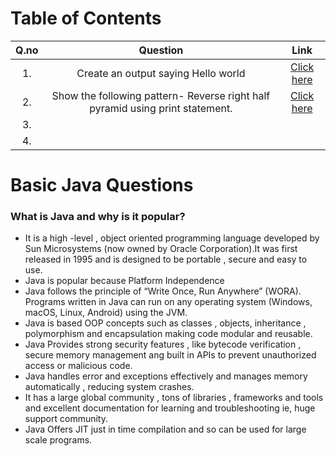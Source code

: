 # Table of Contents
|Q.no|Question|Link|
| :---: |:---:|:---:|
|1.|Create an output saying Hello world|[Click here](https://github.com/Mehfila-Parkkulthil/Java-/blob/main/Question1.java)|
|2.|Show the following pattern- Reverse right half pyramid using  print statement.|[Click here](https://github.com/Mehfila-Parkkulthil/Java-/blob/main/Question2.java)|
|3.|||
|4.|||


# Basic Java Questions

### What is Java and why is it popular?

- It is a high -level , object oriented programming language developed by Sun Microsystems (now owned by Oracle Corporation).It was first released in 1995 and is designed to be portable , secure and easy to use.
- Java is popular because Platform Independence
- Java follows the principle of “Write Once, Run Anywhere” (WORA).
Programs written in Java can run on any operating system (Windows, macOS, Linux, Android) using the JVM.
- Java is based OOP concepts such as classes , objects, inheritance , polymorphism and encapsulation making code modular and reusable.
- Java Provides strong security features , like bytecode verification , secure memory management ang built in APIs to prevent unauthorized access or malicious code.
- Java handles error and exceptions effectively and manages memory automatically , reducing system crashes.
- It has a large global community , tons of libraries , frameworks and tools and excellent documentation for learning and troubleshooting ie, huge support community.
- Java Offers JIT just in time compilation and so can be used for large scale programs.
